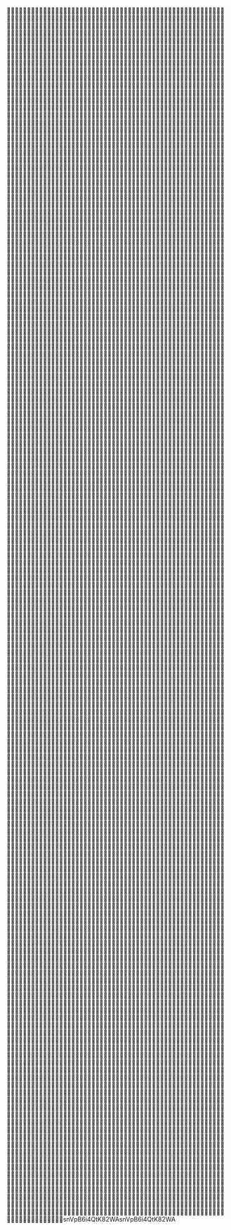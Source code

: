 🧿🧿🧿🧿🧿🧿🧿🧿🧿🧿🧿🧿🧿🧿🧿🧿🧿🧿🧿🧿🧿🧿🧿🧿🧿🧿🧿🧿🧿🧿🧿🧿🧿🧿🧿🧿🧿🧿🧿🧿🧿🧿🧿🧿🧿🧿🧿🧿🧿🧿🧿🧿🧿🧿🧿🧿🧿🧿🧿🧿🧿🧿🧿🧿🧿🧿🧿🧿🧿🧿🧿🧿🧿🧿🧿🧿🧿🧿🧿🧿🧿🧿🧿🧿🧿🧿🧿🧿🧿🧿🧿🧿🧿🧿🧿🧿🧿🧿🧿🧿🧿🧿🧿🧿🧿🧿🧿🧿🧿🧿🧿🧿🧿🧿🧿🧿🧿🧿🧿🧿🧿🧿🧿🧿🧿🧿🧿🧿🧿🧿🧿🧿🧿🧿🧿🧿🧿🧿🧿🧿🧿🧿🧿🧿🧿🧿🧿🧿🧿🧿🧿🧿🧿🧿🧿🧿🧿🧿🧿🧿🧿🧿🧿🧿🧿🧿🧿🧿🧿🧿🧿🧿🧿🧿🧿🧿🧿🧿🧿🧿🧿🧿🧿🧿🧿🧿🧿🧿🧿🧿🧿🧿🧿🧿🧿🧿🧿🧿🧿🧿🧿🧿🧿🧿🧿🧿🧿🧿🧿🧿🧿🧿🧿🧿🧿🧿🧿🧿🧿🧿🧿🧿🧿🧿🧿🧿🧿🧿🧿🧿🧿🧿🧿🧿🧿🧿🧿🧿🧿🧿🧿🧿🧿🧿🧿🧿🧿🧿🧿🧿🧿🧿🧿🧿🧿🧿🧿🧿🧿🧿🧿🧿🧿🧿🧿🧿🧿🧿🧿🧿🧿🧿🧿🧿🧿🧿🧿🧿🧿🧿🧿🧿🧿🧿🧿🧿🧿🧿🧿🧿🧿🧿🧿🧿🧿🧿🧿🧿🧿🧿🧿🧿🧿🧿🧿🧿🧿🧿🧿🧿🧿🧿🧿🧿🧿🧿🧿🧿🧿🧿🧿🧿🧿🧿🧿🧿🧿🧿🧿🧿🧿🧿🧿🧿🧿🧿🧿🧿🧿🧿🧿🧿🧿🧿🧿🧿🧿🧿🧿🧿🧿🧿🧿🧿🧿🧿🧿🧿🧿🧿🧿🧿🧿🧿🧿🧿🧿🧿🧿🧿🧿🧿🧿🧿🧿🧿🧿🧿🧿🧿🧿🧿🧿🧿🧿🧿🧿🧿🧿🧿🧿🧿🧿🧿🧿🧿🧿🧿🧿🧿🧿🧿🧿🧿🧿🧿🧿🧿🧿🧿🧿🧿🧿🧿🧿🧿🧿🧿🧿🧿🧿🧿🧿🧿🧿🧿🧿🧿🧿🧿🧿🧿🧿🧿🧿🧿🧿🧿🧿🧿🧿🧿🧿🧿🧿🧿🧿🧿🧿🧿🧿🧿🧿🧿🧿🧿🧿🧿🧿🧿🧿🧿🧿🧿🧿🧿🧿🧿🧿🧿🧿🧿🧿🧿🧿🧿🧿🧿🧿🧿🧿🧿🧿🧿🧿🧿🧿🧿🧿🧿🧿🧿🧿🧿🧿🧿🧿🧿🧿🧿🧿🧿🧿🧿🧿🧿🧿🧿🧿🧿🧿🧿🧿🧿🧿🧿🧿🧿🧿🧿🧿🧿🧿🧿🧿🧿🧿🧿🧿🧿🧿🧿🧿🧿🧿🧿🧿🧿🧿🧿🧿🧿🧿🧿🧿🧿🧿🧿🧿🧿🧿🧿🧿🧿🧿🧿🧿🧿🧿🧿🧿🧿🧿🧿🧿🧿🧿🧿🧿🧿🧿🧿🧿🧿🧿🧿🧿🧿🧿🧿🧿🧿🧿🧿🧿🧿🧿🧿🧿🧿🧿🧿🧿🧿🧿🧿🧿🧿🧿🧿🧿🧿🧿🧿🧿🧿🧿🧿🧿🧿🧿🧿🧿🧿🧿🧿🧿🧿🧿🧿🧿🧿🧿🧿🧿🧿🧿🧿🧿🧿🧿🧿🧿🧿🧿🧿🧿🧿🧿🧿🧿🧿🧿🧿🧿🧿🧿🧿🧿🧿🧿🧿🧿🧿🧿🧿🧿🧿🧿🧿🧿🧿🧿🧿🧿🧿🧿🧿🧿🧿🧿🧿🧿🧿🧿🧿🧿🧿🧿🧿🧿🧿🧿🧿🧿🧿🧿🧿🧿🧿🧿🧿🧿🧿🧿🧿🧿🧿🧿🧿🧿🧿🧿🧿🧿🧿🧿🧿🧿🧿🧿🧿🧿🧿🧿🧿🧿🧿🧿🧿🧿🧿🧿🧿🧿🧿🧿🧿🧿🧿🧿🧿🧿🧿🧿🧿🧿🧿🧿🧿🧿🧿🧿🧿🧿🧿🧿🧿🧿🧿🧿🧿🧿🧿🧿🧿🧿🧿🧿🧿🧿🧿🧿🧿🧿🧿🧿🧿🧿🧿🧿🧿🧿🧿🧿🧿🧿🧿🧿🧿🧿🧿🧿🧿🧿🧿🧿🧿🧿🧿🧿🧿🧿🧿🧿🧿🧿🧿🧿🧿🧿🧿🧿🧿🧿🧿🧿🧿🧿🧿🧿🧿🧿🧿🧿🧿🧿🧿🧿🧿🧿🧿🧿🧿🧿🧿🧿🧿🧿🧿🧿🧿🧿🧿🧿🧿🧿🧿🧿🧿🧿🧿🧿🧿🧿🧿🧿🧿🧿🧿🧿🧿🧿🧿🧿🧿🧿🧿🧿🧿🧿🧿🧿🧿🧿🧿🧿🧿🧿🧿🧿🧿🧿🧿🧿🧿🧿🧿🧿🧿🧿🧿🧿🧿🧿🧿🧿🧿🧿🧿🧿🧿🧿🧿🧿🧿🧿🧿🧿🧿🧿🧿🧿🧿🧿🧿🧿🧿🧿🧿🧿🧿🧿🧿🧿🧿🧿🧿🧿🧿🧿🧿🧿🧿🧿🧿🧿🧿🧿🧿🧿🧿🧿🧿🧿🧿🧿🧿🧿🧿🧿🧿🧿🧿🧿🧿🧿🧿🧿🧿🧿🧿🧿🧿🧿🧿🧿🧿🧿🧿🧿🧿🧿🧿🧿🧿🧿🧿🧿🧿🧿🧿🧿🧿🧿🧿🧿🧿🧿🧿🧿🧿🧿🧿🧿🧿🧿🧿🧿🧿🧿🧿🧿🧿🧿🧿🧿🧿🧿🧿🧿🧿🧿🧿🧿🧿🧿🧿🧿🧿🧿🧿🧿🧿🧿🧿🧿🧿🧿🧿🧿🧿🧿🧿🧿🧿🧿🧿🧿🧿🧿🧿🧿🧿🧿🧿🧿🧿🧿🧿🧿🧿🧿🧿🧿🧿🧿🧿🧿🧿🧿🧿🧿🧿🧿🧿🧿🧿🧿🧿🧿🧿🧿🧿🧿🧿🧿🧿🧿🧿🧿🧿🧿🧿🧿🧿🧿🧿🧿🧿🧿🧿🧿🧿🧿🧿🧿🧿🧿🧿🧿🧿🧿🧿🧿🧿🧿🧿🧿🧿🧿🧿🧿🧿🧿🧿🧿🧿🧿🧿🧿🧿🧿🧿🧿🧿🧿🧿🧿🧿🧿🧿🧿🧿🧿🧿🧿🧿🧿🧿🧿🧿🧿🧿🧿🧿🧿🧿🧿🧿🧿🧿🧿🧿🧿🧿🧿🧿🧿🧿🧿🧿🧿🧿🧿🧿🧿🧿🧿🧿🧿🧿🧿🧿🧿🧿🧿🧿🧿🧿🧿🧿🧿🧿🧿🧿🧿🧿🧿🧿🧿🧿🧿🧿🧿🧿🧿🧿🧿🧿🧿🧿🧿🧿🧿🧿🧿🧿🧿🧿🧿🧿🧿🧿🧿🧿🧿🧿🧿🧿🧿🧿🧿🧿🧿🧿🧿🧿🧿🧿🧿🧿🧿🧿🧿🧿🧿🧿🧿🧿🧿🧿🧿🧿🧿🧿🧿🧿🧿🧿🧿🧿🧿🧿🧿🧿🧿🧿🧿🧿🧿🧿🧿🧿🧿🧿🧿🧿🧿🧿🧿🧿🧿🧿🧿🧿🧿🧿🧿🧿🧿🧿🧿🧿🧿🧿🧿🧿🧿🧿🧿🧿🧿🧿🧿🧿🧿🧿🧿🧿🧿🧿🧿🧿🧿🧿🧿🧿🧿🧿🧿🧿🧿🧿🧿🧿🧿🧿🧿🧿🧿🧿🧿🧿🧿🧿🧿🧿🧿🧿🧿🧿🧿🧿🧿🧿🧿🧿🧿🧿🧿🧿🧿🧿🧿🧿🧿🧿🧿🧿🧿🧿🧿🧿🧿🧿🧿🧿🧿🧿🧿🧿🧿🧿🧿🧿🧿🧿🧿🧿🧿🧿🧿🧿🧿🧿🧿🧿🧿🧿🧿🧿🧿🧿🧿🧿🧿🧿🧿🧿🧿🧿🧿🧿🧿🧿🧿🧿🧿🧿🧿🧿🧿🧿🧿🧿🧿🧿🧿🧿🧿🧿🧿🧿🧿🧿🧿🧿🧿🧿🧿🧿🧿🧿🧿🧿🧿🧿🧿🧿🧿🧿🧿🧿🧿🧿🧿🧿🧿🧿🧿🧿🧿🧿🧿🧿🧿🧿🧿🧿🧿🧿🧿🧿🧿🧿🧿🧿🧿🧿🧿🧿🧿🧿🧿🧿🧿🧿🧿🧿🧿🧿🧿🧿🧿🧿🧿🧿🧿🧿🧿🧿🧿🧿🧿🧿🧿🧿🧿🧿🧿🧿🧿🧿🧿🧿🧿🧿🧿🧿🧿🧿🧿🧿🧿🧿🧿🧿🧿🧿🧿🧿🧿🧿🧿🧿🧿🧿🧿🧿🧿🧿🧿🧿🧿🧿🧿🧿🧿🧿🧿🧿🧿🧿🧿🧿🧿🧿🧿🧿🧿🧿🧿🧿🧿🧿🧿🧿🧿🧿🧿🧿🧿🧿🧿🧿🧿🧿🧿🧿🧿🧿🧿🧿🧿🧿🧿🧿🧿🧿🧿🧿🧿🧿🧿🧿🧿🧿🧿🧿🧿🧿🧿🧿🧿🧿🧿🧿🧿🧿🧿🧿🧿🧿🧿🧿🧿🧿🧿🧿🧿🧿🧿🧿🧿🧿🧿🧿🧿🧿🧿🧿🧿🧿🧿🧿🧿🧿🧿🧿🧿🧿🧿🧿🧿🧿🧿🧿🧿🧿🧿🧿🧿🧿🧿🧿🧿🧿🧿🧿🧿🧿🧿🧿🧿🧿🧿🧿🧿🧿🧿🧿🧿🧿🧿🧿🧿🧿🧿🧿🧿🧿🧿🧿🧿🧿🧿🧿🧿🧿🧿🧿🧿🧿🧿🧿🧿🧿🧿🧿🧿🧿🧿🧿🧿🧿🧿🧿🧿🧿🧿🧿🧿🧿🧿🧿🧿🧿🧿🧿🧿🧿🧿🧿🧿🧿🧿🧿🧿🧿🧿🧿🧿🧿🧿🧿🧿🧿🧿🧿🧿🧿🧿🧿🧿🧿🧿🧿🧿🧿🧿🧿🧿🧿🧿🧿🧿🧿🧿🧿🧿🧿🧿🧿🧿🧿🧿🧿🧿🧿🧿🧿🧿🧿🧿🧿🧿🧿🧿🧿🧿🧿🧿🧿🧿🧿🧿🧿🧿🧿🧿🧿🧿🧿🧿🧿🧿🧿🧿🧿🧿🧿🧿🧿🧿🧿🧿🧿🧿🧿🧿🧿🧿🧿🧿🧿🧿🧿🧿🧿🧿🧿🧿🧿🧿🧿🧿🧿🧿🧿🧿🧿🧿🧿🧿🧿🧿🧿🧿🧿🧿🧿🧿🧿🧿🧿🧿🧿🧿🧿🧿🧿🧿🧿🧿🧿🧿🧿🧿🧿🧿🧿🧿🧿🧿🧿🧿🧿🧿🧿🧿🧿🧿🧿🧿🧿🧿🧿🧿🧿🧿🧿🧿🧿🧿🧿🧿🧿🧿🧿🧿🧿🧿🧿🧿🧿🧿🧿🧿🧿🧿🧿🧿🧿🧿🧿🧿🧿🧿🧿🧿🧿🧿🧿🧿🧿🧿🧿🧿🧿🧿🧿🧿🧿🧿🧿🧿🧿🧿🧿🧿🧿🧿🧿🧿🧿🧿🧿🧿🧿🧿🧿🧿🧿🧿🧿🧿🧿🧿🧿🧿🧿🧿🧿🧿🧿🧿🧿🧿🧿🧿🧿🧿🧿🧿🧿🧿🧿🧿🧿🧿🧿🧿🧿🧿🧿🧿🧿🧿🧿🧿🧿🧿🧿🧿🧿🧿🧿🧿🧿🧿🧿🧿🧿🧿🧿🧿🧿🧿🧿🧿🧿🧿🧿🧿🧿🧿🧿🧿🧿🧿🧿🧿🧿🧿🧿🧿🧿🧿🧿🧿🧿🧿🧿🧿🧿🧿🧿🧿🧿🧿🧿🧿🧿🧿🧿🧿🧿🧿🧿🧿🧿🧿🧿🧿🧿🧿🧿🧿🧿🧿🧿🧿🧿🧿🧿🧿🧿🧿🧿🧿🧿🧿🧿🧿🧿🧿🧿🧿🧿🧿🧿🧿🧿🧿🧿🧿🧿🧿🧿🧿🧿🧿🧿🧿🧿🧿🧿🧿🧿🧿🧿🧿🧿🧿🧿🧿🧿🧿🧿🧿🧿🧿🧿🧿🧿🧿🧿🧿🧿🧿🧿🧿🧿🧿🧿🧿🧿🧿🧿🧿🧿🧿🧿🧿🧿🧿🧿🧿🧿🧿🧿🧿🧿🧿🧿🧿🧿🧿🧿🧿🧿🧿🧿🧿🧿🧿🧿🧿🧿🧿🧿🧿🧿🧿🧿🧿🧿🧿🧿🧿🧿🧿🧿🧿🧿🧿🧿🧿🧿🧿🧿🧿🧿🧿🧿🧿🧿🧿🧿🧿🧿🧿🧿🧿🧿🧿🧿🧿🧿🧿🧿🧿🧿🧿🧿🧿🧿🧿🧿🧿🧿🧿🧿🧿🧿🧿🧿🧿🧿🧿🧿🧿🧿🧿🧿🧿🧿🧿🧿🧿🧿🧿🧿🧿🧿🧿🧿🧿🧿🧿🧿🧿🧿🧿🧿🧿🧿🧿🧿🧿🧿🧿🧿🧿🧿🧿🧿🧿🧿🧿🧿🧿🧿🧿🧿🧿🧿🧿🧿🧿🧿🧿🧿🧿🧿🧿🧿🧿🧿🧿🧿🧿🧿🧿🧿🧿🧿🧿🧿🧿🧿🧿🧿🧿🧿🧿🧿🧿🧿🧿🧿🧿🧿🧿🧿🧿🧿🧿🧿🧿🧿🧿🧿🧿🧿🧿🧿🧿🧿🧿🧿🧿🧿🧿🧿🧿🧿🧿🧿🧿🧿🧿🧿🧿🧿🧿🧿🧿🧿🧿🧿🧿🧿🧿🧿🧿🧿🧿🧿🧿🧿🧿🧿🧿🧿🧿🧿🧿🧿🧿🧿🧿🧿🧿🧿🧿🧿🧿🧿🧿🧿🧿🧿🧿🧿🧿🧿🧿🧿🧿🧿🧿🧿🧿🧿🧿🧿🧿🧿🧿🧿🧿🧿🧿🧿🧿🧿🧿🧿🧿🧿🧿🧿🧿🧿🧿🧿🧿🧿🧿🧿🧿🧿🧿🧿🧿🧿🧿🧿🧿🧿🧿🧿🧿🧿🧿🧿🧿🧿🧿🧿🧿🧿🧿🧿🧿🧿🧿🧿🧿🧿🧿🧿🧿🧿🧿🧿🧿🧿🧿🧿🧿🧿🧿🧿🧿🧿🧿🧿🧿🧿🧿🧿🧿🧿🧿🧿🧿🧿🧿🧿🧿🧿🧿🧿🧿🧿🧿🧿🧿🧿🧿🧿🧿🧿🧿🧿🧿🧿🧿🧿🧿🧿🧿🧿🧿🧿🧿🧿🧿🧿🧿🧿🧿🧿🧿🧿🧿🧿🧿🧿🧿🧿🧿🧿🧿🧿🧿🧿🧿🧿🧿🧿🧿🧿🧿🧿🧿🧿🧿🧿🧿🧿🧿🧿🧿🧿🧿🧿🧿🧿🧿🧿🧿🧿🧿🧿🧿🧿🧿🧿🧿🧿🧿🧿🧿🧿🧿🧿🧿🧿🧿🧿🧿🧿🧿🧿🧿🧿🧿🧿🧿🧿🧿🧿🧿🧿🧿🧿🧿🧿🧿🧿🧿🧿🧿🧿🧿🧿🧿🧿🧿🧿🧿🧿🧿🧿🧿🧿🧿🧿🧿🧿🧿🧿🧿🧿🧿🧿🧿🧿🧿🧿🧿🧿🧿🧿🧿🧿🧿🧿🧿🧿🧿🧿🧿🧿🧿🧿🧿🧿🧿🧿🧿🧿🧿🧿🧿🧿🧿🧿🧿🧿🧿🧿🧿🧿🧿🧿🧿🧿🧿🧿🧿🧿🧿🧿🧿🧿🧿🧿🧿🧿🧿🧿🧿🧿🧿🧿🧿🧿🧿🧿🧿🧿🧿🧿🧿🧿🧿🧿🧿🧿🧿🧿🧿🧿🧿🧿🧿🧿🧿🧿🧿🧿🧿🧿🧿🧿🧿🧿🧿🧿🧿🧿🧿🧿🧿🧿🧿🧿🧿🧿🧿🧿🧿🧿🧿🧿🧿🧿🧿🧿🧿🧿🧿🧿🧿🧿🧿🧿🧿🧿🧿🧿🧿🧿🧿🧿🧿🧿🧿🧿🧿🧿🧿🧿🧿🧿🧿🧿🧿🧿🧿🧿🧿🧿🧿🧿🧿🧿🧿🧿🧿🧿🧿🧿🧿🧿🧿🧿🧿🧿🧿🧿🧿🧿🧿🧿🧿🧿🧿🧿🧿🧿🧿🧿🧿🧿🧿🧿🧿🧿🧿🧿🧿🧿🧿🧿🧿🧿🧿🧿🧿🧿🧿🧿🧿🧿🧿🧿🧿🧿🧿🧿🧿🧿🧿🧿🧿🧿🧿🧿🧿🧿🧿🧿🧿🧿🧿🧿🧿🧿🧿🧿🧿🧿🧿🧿🧿🧿🧿🧿🧿🧿🧿🧿🧿🧿🧿🧿🧿🧿🧿🧿🧿🧿🧿🧿🧿🧿🧿🧿🧿🧿🧿🧿🧿🧿🧿🧿🧿🧿🧿🧿🧿🧿🧿🧿🧿🧿🧿🧿🧿🧿🧿🧿🧿🧿🧿🧿🧿🧿🧿🧿🧿🧿🧿🧿🧿🧿🧿🧿🧿🧿🧿🧿🧿🧿🧿🧿🧿🧿🧿🧿🧿🧿🧿🧿🧿🧿🧿🧿🧿🧿🧿🧿🧿🧿🧿🧿🧿🧿🧿🧿🧿🧿🧿🧿🧿🧿🧿🧿🧿🧿🧿🧿🧿🧿🧿🧿🧿🧿🧿🧿🧿🧿🧿🧿🧿🧿🧿🧿🧿🧿🧿🧿🧿🧿🧿🧿🧿🧿🧿🧿🧿🧿🧿🧿🧿🧿🧿🧿🧿🧿🧿🧿🧿🧿🧿🧿🧿🧿🧿🧿🧿🧿🧿🧿🧿🧿🧿🧿🧿🧿🧿🧿🧿🧿🧿🧿🧿🧿🧿🧿🧿🧿🧿🧿🧿🧿🧿🧿🧿🧿🧿🧿🧿🧿🧿🧿🧿🧿🧿🧿🧿🧿🧿🧿🧿🧿🧿🧿🧿🧿🧿🧿🧿🧿🧿🧿🧿🧿🧿🧿🧿🧿🧿🧿🧿🧿🧿🧿🧿🧿🧿🧿🧿🧿🧿🧿🧿🧿🧿🧿🧿🧿🧿🧿🧿🧿🧿🧿🧿🧿🧿🧿🧿🧿🧿🧿🧿🧿🧿🧿🧿🧿🧿🧿🧿🧿🧿🧿🧿🧿🧿🧿🧿🧿🧿🧿🧿🧿🧿🧿🧿🧿🧿🧿🧿🧿🧿🧿🧿🧿🧿🧿🧿🧿🧿🧿🧿🧿🧿🧿🧿🧿🧿🧿🧿🧿🧿🧿🧿🧿🧿🧿🧿🧿🧿🧿🧿🧿🧿🧿🧿🧿🧿🧿🧿🧿🧿🧿🧿🧿🧿🧿🧿🧿🧿🧿🧿🧿🧿🧿🧿🧿🧿🧿🧿🧿🧿🧿🧿🧿🧿🧿🧿🧿🧿🧿🧿🧿🧿🧿🧿🧿🧿🧿🧿🧿🧿🧿🧿🧿🧿🧿🧿🧿🧿🧿🧿🧿🧿🧿🧿🧿🧿🧿🧿🧿🧿🧿🧿🧿🧿🧿🧿🧿🧿🧿🧿🧿🧿🧿🧿🧿🧿🧿🧿🧿🧿🧿🧿🧿🧿🧿🧿🧿🧿🧿🧿🧿🧿🧿🧿🧿🧿🧿🧿🧿🧿🧿🧿🧿🧿🧿🧿🧿🧿🧿🧿🧿🧿🧿🧿🧿🧿🧿🧿🧿🧿🧿🧿🧿🧿🧿🧿🧿🧿🧿🧿🧿🧿🧿🧿🧿🧿🧿🧿🧿🧿🧿🧿🧿🧿🧿🧿🧿🧿🧿🧿🧿🧿🧿🧿🧿🧿🧿🧿🧿🧿🧿🧿🧿🧿🧿🧿🧿🧿🧿🧿🧿🧿🧿🧿🧿🧿🧿🧿🧿🧿🧿🧿🧿🧿🧿🧿🧿🧿🧿🧿🧿🧿🧿🧿🧿🧿🧿🧿🧿🧿🧿🧿🧿🧿🧿🧿🧿🧿🧿🧿🧿🧿🧿🧿🧿🧿🧿🧿🧿🧿🧿🧿🧿🧿🧿🧿🧿🧿🧿🧿🧿🧿🧿🧿🧿🧿🧿🧿🧿🧿🧿🧿🧿🧿🧿🧿🧿🧿🧿🧿🧿🧿🧿🧿🧿🧿🧿🧿🧿🧿🧿🧿🧿🧿🧿🧿🧿🧿🧿🧿🧿🧿🧿🧿🧿🧿🧿🧿🧿🧿🧿🧿🧿🧿🧿🧿🧿🧿🧿🧿🧿🧿🧿🧿🧿🧿🧿🧿🧿🧿🧿🧿🧿🧿🧿🧿🧿🧿🧿🧿🧿🧿🧿🧿🧿🧿🧿🧿🧿🧿🧿🧿🧿🧿🧿🧿🧿🧿🧿🧿🧿🧿🧿🧿🧿🧿🧿🧿🧿🧿🧿🧿🧿🧿🧿🧿🧿🧿🧿🧿🧿🧿🧿🧿🧿🧿🧿🧿🧿🧿🧿🧿🧿🧿🧿🧿🧿🧿🧿🧿🧿🧿🧿🧿🧿🧿🧿🧿🧿🧿🧿🧿🧿🧿🧿🧿🧿🧿🧿🧿🧿🧿🧿🧿🧿🧿🧿🧿🧿🧿🧿🧿🧿🧿🧿🧿🧿🧿🧿🧿🧿🧿🧿🧿🧿🧿🧿🧿🧿🧿🧿🧿🧿🧿🧿🧿🧿🧿🧿🧿🧿🧿🧿🧿🧿🧿🧿🧿🧿🧿🧿🧿🧿🧿🧿🧿🧿🧿🧿🧿🧿🧿🧿🧿🧿🧿🧿🧿🧿🧿🧿🧿🧿🧿🧿🧿🧿🧿🧿🧿🧿🧿🧿🧿🧿🧿🧿🧿🧿🧿🧿🧿🧿🧿🧿🧿🧿🧿🧿🧿🧿🧿🧿🧿🧿🧿🧿🧿🧿🧿🧿🧿🧿🧿🧿🧿🧿🧿🧿🧿🧿🧿🧿🧿🧿🧿🧿🧿🧿🧿🧿🧿🧿🧿🧿🧿🧿🧿🧿🧿🧿🧿🧿🧿🧿🧿🧿🧿🧿🧿🧿🧿🧿🧿🧿🧿🧿🧿🧿🧿🧿🧿🧿🧿🧿🧿🧿🧿🧿🧿🧿🧿🧿🧿🧿🧿🧿🧿🧿🧿🧿🧿🧿🧿🧿🧿🧿🧿🧿🧿🧿🧿🧿🧿🧿🧿🧿🧿🧿🧿🧿🧿🧿🧿🧿🧿🧿🧿🧿🧿🧿🧿🧿🧿🧿🧿🧿🧿🧿🧿🧿🧿🧿🧿🧿🧿🧿🧿🧿🧿🧿🧿🧿🧿🧿🧿🧿🧿🧿🧿🧿🧿🧿🧿🧿🧿🧿🧿🧿🧿🧿🧿🧿🧿🧿🧿🧿🧿🧿🧿🧿🧿🧿🧿🧿🧿🧿🧿🧿🧿🧿🧿🧿🧿🧿🧿🧿🧿🧿🧿🧿🧿🧿🧿🧿🧿🧿🧿🧿🧿🧿🧿🧿🧿🧿🧿🧿🧿🧿🧿🧿🧿🧿🧿🧿🧿🧿🧿🧿🧿🧿🧿🧿🧿🧿🧿🧿🧿🧿🧿🧿🧿🧿🧿🧿🧿🧿🧿🧿🧿🧿🧿🧿🧿🧿🧿🧿🧿🧿🧿🧿🧿🧿🧿🧿🧿🧿🧿🧿🧿🧿🧿🧿🧿🧿🧿🧿🧿🧿🧿🧿🧿🧿🧿🧿🧿🧿🧿🧿🧿🧿🧿🧿🧿🧿🧿🧿🧿🧿🧿🧿🧿🧿🧿🧿🧿🧿🧿🧿🧿🧿🧿🧿🧿🧿🧿🧿🧿🧿🧿🧿🧿🧿🧿🧿🧿🧿🧿🧿🧿🧿🧿🧿🧿🧿🧿🧿🧿🧿🧿🧿🧿🧿🧿🧿🧿🧿🧿🧿🧿🧿🧿🧿🧿🧿🧿🧿🧿🧿🧿🧿🧿🧿🧿🧿🧿🧿🧿🧿🧿🧿🧿🧿🧿🧿🧿🧿🧿🧿🧿🧿🧿🧿🧿🧿🧿🧿🧿🧿🧿🧿🧿🧿🧿🧿🧿🧿🧿🧿🧿🧿🧿🧿🧿🧿🧿🧿🧿🧿🧿🧿🧿🧿🧿🧿🧿🧿🧿🧿🧿🧿🧿🧿🧿🧿🧿🧿🧿🧿🧿🧿🧿🧿🧿🧿🧿🧿🧿🧿🧿🧿🧿🧿🧿🧿🧿🧿🧿🧿🧿🧿🧿🧿🧿🧿🧿🧿🧿🧿🧿🧿🧿🧿🧿🧿🧿🧿🧿🧿🧿🧿🧿🧿🧿🧿🧿🧿🧿🧿🧿🧿🧿🧿🧿🧿🧿🧿🧿🧿🧿🧿🧿🧿🧿🧿🧿🧿🧿🧿🧿🧿🧿🧿🧿🧿🧿🧿🧿🧿🧿🧿🧿🧿🧿🧿🧿🧿🧿🧿🧿🧿🧿🧿🧿🧿🧿🧿🧿🧿🧿🧿🧿🧿🧿🧿🧿🧿🧿🧿🧿🧿🧿🧿🧿🧿🧿🧿🧿🧿🧿🧿🧿🧿🧿🧿🧿🧿🧿🧿🧿🧿🧿🧿🧿🧿🧿🧿🧿🧿🧿🧿🧿🧿🧿🧿🧿🧿🧿🧿🧿🧿🧿🧿🧿🧿🧿🧿🧿🧿🧿🧿🧿🧿🧿🧿🧿🧿🧿🧿🧿🧿🧿🧿🧿🧿🧿🧿🧿🧿🧿🧿🧿🧿🧿🧿🧿🧿🧿🧿🧿🧿🧿🧿🧿🧿🧿🧿🧿🧿🧿🧿🧿🧿🧿🧿🧿🧿🧿🧿🧿🧿🧿🧿🧿🧿🧿🧿🧿🧿🧿🧿🧿🧿🧿🧿🧿🧿🧿🧿🧿🧿🧿🧿🧿🧿🧿🧿🧿🧿🧿🧿🧿🧿🧿🧿🧿🧿🧿🧿🧿🧿🧿🧿🧿🧿🧿🧿🧿🧿🧿🧿🧿🧿🧿🧿🧿🧿🧿🧿🧿🧿🧿🧿🧿🧿🧿🧿🧿🧿🧿🧿🧿🧿🧿🧿🧿🧿🧿🧿🧿🧿🧿🧿🧿🧿🧿🧿🧿🧿🧿🧿🧿🧿🧿🧿🧿🧿🧿🧿🧿🧿🧿🧿🧿🧿🧿🧿🧿🧿🧿🧿🧿🧿🧿🧿🧿🧿🧿🧿🧿🧿🧿🧿🧿🧿🧿🧿🧿🧿🧿🧿🧿🧿🧿🧿🧿🧿🧿🧿🧿🧿🧿🧿🧿🧿🧿🧿🧿🧿🧿🧿🧿🧿🧿🧿🧿🧿🧿🧿🧿🧿🧿🧿🧿🧿🧿🧿🧿🧿🧿🧿🧿🧿🧿🧿🧿🧿🧿🧿🧿🧿🧿🧿🧿🧿🧿🧿🧿🧿🧿🧿🧿🧿🧿🧿🧿🧿🧿🧿🧿🧿🧿🧿🧿🧿🧿🧿🧿🧿🧿🧿🧿🧿🧿🧿🧿🧿🧿🧿🧿🧿🧿🧿🧿🧿🧿🧿🧿🧿🧿🧿🧿🧿🧿🧿🧿🧿🧿🧿🧿🧿🧿🧿🧿🧿🧿🧿🧿🧿🧿🧿🧿🧿🧿🧿🧿🧿🧿🧿🧿🧿🧿🧿🧿🧿🧿🧿🧿🧿🧿🧿🧿🧿🧿🧿🧿🧿🧿🧿🧿🧿🧿🧿🧿🧿🧿🧿🧿🧿🧿🧿🧿🧿🧿🧿🧿🧿🧿🧿🧿🧿🧿🧿🧿🧿🧿🧿🧿🧿🧿🧿🧿🧿🧿🧿🧿🧿🧿🧿🧿🧿🧿🧿🧿🧿🧿🧿🧿🧿🧿🧿🧿🧿🧿🧿🧿🧿🧿🧿🧿🧿🧿🧿🧿🧿🧿🧿🧿🧿🧿🧿🧿🧿🧿🧿🧿🧿🧿🧿🧿🧿🧿🧿🧿🧿🧿🧿🧿🧿🧿🧿🧿🧿🧿🧿🧿🧿🧿🧿🧿🧿🧿🧿🧿🧿🧿🧿🧿🧿🧿🧿🧿🧿🧿🧿🧿🧿🧿🧿🧿🧿🧿🧿🧿🧿🧿🧿🧿🧿🧿🧿🧿🧿🧿🧿🧿🧿🧿🧿🧿🧿🧿🧿🧿🧿🧿🧿🧿🧿🧿🧿🧿🧿🧿🧿🧿🧿🧿🧿🧿🧿🧿🧿🧿🧿🧿🧿🧿🧿🧿🧿🧿🧿🧿🧿🧿🧿🧿🧿🧿🧿🧿🧿🧿🧿🧿🧿🧿🧿🧿🧿🧿🧿🧿🧿🧿🧿🧿🧿🧿🧿🧿🧿🧿🧿🧿🧿🧿🧿🧿🧿🧿🧿🧿🧿🧿🧿🧿🧿🧿🧿🧿🧿🧿🧿🧿🧿🧿🧿🧿🧿🧿🧿🧿🧿🧿🧿🧿🧿🧿🧿🧿🧿🧿🧿🧿🧿🧿🧿🧿🧿🧿🧿🧿🧿🧿🧿🧿🧿🧿🧿🧿🧿🧿🧿🧿🧿🧿🧿🧿🧿🧿🧿🧿🧿🧿🧿🧿🧿🧿🧿🧿🧿🧿🧿🧿🧿🧿🧿🧿🧿🧿🧿🧿🧿🧿🧿🧿🧿🧿🧿🧿🧿🧿🧿🧿🧿🧿🧿🧿🧿🧿🧿🧿🧿🧿🧿🧿🧿🧿🧿🧿🧿🧿🧿🧿🧿🧿🧿🧿🧿🧿🧿🧿🧿🧿🧿🧿🧿🧿🧿🧿🧿🧿🧿🧿🧿🧿🧿🧿🧿🧿🧿🧿🧿🧿🧿🧿🧿🧿🧿🧿🧿🧿🧿🧿🧿🧿🧿🧿🧿🧿🧿🧿🧿🧿🧿🧿🧿🧿🧿🧿🧿🧿🧿🧿🧿🧿🧿🧿🧿🧿🧿🧿🧿🧿🧿🧿🧿🧿🧿🧿🧿🧿🧿🧿🧿🧿🧿🧿🧿🧿🧿🧿🧿🧿🧿🧿🧿🧿🧿🧿🧿🧿🧿🧿🧿🧿🧿🧿🧿🧿🧿🧿🧿🧿🧿🧿🧿🧿🧿🧿🧿🧿🧿🧿🧿🧿🧿🧿🧿🧿🧿🧿🧿🧿🧿🧿🧿🧿🧿🧿🧿🧿🧿🧿🧿🧿🧿🧿🧿🧿🧿🧿🧿🧿🧿🧿🧿🧿🧿🧿🧿🧿🧿🧿🧿🧿🧿🧿🧿🧿🧿🧿🧿🧿🧿🧿🧿🧿🧿🧿🧿🧿🧿🧿🧿🧿🧿🧿🧿🧿🧿🧿🧿🧿🧿🧿🧿🧿🧿🧿🧿🧿🧿🧿🧿🧿🧿🧿🧿🧿🧿🧿🧿🧿🧿🧿🧿🧿🧿🧿🧿🧿🧿🧿🧿🧿🧿🧿🧿🧿🧿🧿🧿🧿🧿🧿🧿🧿🧿🧿🧿🧿🧿🧿🧿🧿🧿🧿🧿🧿🧿🧿🧿🧿🧿🧿🧿🧿🧿🧿🧿🧿🧿🧿🧿🧿🧿🧿🧿🧿🧿🧿🧿🧿🧿🧿🧿🧿🧿🧿🧿🧿🧿🧿🧿🧿🧿🧿🧿🧿🧿🧿🧿🧿🧿🧿🧿🧿🧿🧿🧿🧿🧿🧿🧿🧿🧿🧿🧿🧿🧿🧿🧿🧿🧿🧿🧿🧿🧿🧿🧿🧿🧿🧿🧿🧿🧿🧿🧿🧿🧿🧿🧿🧿🧿🧿🧿🧿🧿🧿🧿🧿🧿🧿🧿🧿🧿🧿🧿🧿🧿🧿🧿🧿🧿🧿🧿🧿🧿🧿🧿🧿🧿🧿🧿🧿🧿🧿🧿🧿🧿🧿🧿🧿🧿🧿🧿🧿🧿🧿🧿🧿🧿🧿🧿🧿🧿🧿🧿🧿🧿🧿🧿🧿🧿🧿🧿🧿🧿🧿🧿🧿🧿🧿🧿🧿🧿🧿🧿🧿🧿🧿🧿🧿🧿🧿🧿🧿🧿🧿🧿🧿🧿🧿🧿🧿🧿🧿🧿🧿🧿🧿🧿🧿🧿🧿🧿🧿🧿🧿🧿🧿🧿🧿🧿🧿🧿🧿🧿🧿🧿🧿🧿🧿🧿🧿🧿🧿🧿🧿🧿🧿🧿🧿🧿🧿🧿🧿🧿🧿🧿🧿🧿🧿🧿🧿🧿🧿🧿🧿🧿🧿🧿🧿🧿🧿🧿🧿🧿🧿🧿🧿🧿🧿🧿🧿🧿🧿🧿🧿🧿🧿🧿🧿🧿🧿🧿🧿🧿🧿🧿🧿🧿🧿🧿🧿🧿🧿🧿🧿🧿🧿🧿🧿🧿🧿🧿🧿🧿🧿🧿🧿🧿🧿🧿🧿🧿🧿🧿🧿🧿🧿🧿🧿🧿🧿🧿🧿🧿🧿🧿🧿🧿🧿🧿🧿🧿🧿🧿🧿🧿🧿🧿🧿🧿🧿🧿🧿🧿🧿🧿🧿🧿🧿🧿🧿🧿🧿🧿🧿🧿🧿🧿🧿🧿🧿🧿🧿🧿🧿🧿🧿🧿🧿🧿🧿🧿🧿🧿🧿🧿🧿🧿🧿🧿🧿🧿🧿🧿🧿🧿🧿🧿🧿🧿🧿🧿🧿🧿🧿🧿🧿🧿🧿🧿🧿🧿🧿🧿🧿🧿🧿🧿🧿🧿🧿🧿🧿🧿🧿🧿🧿🧿🧿🧿🧿🧿🧿🧿🧿🧿🧿🧿🧿🧿🧿🧿🧿🧿🧿🧿🧿🧿🧿🧿🧿🧿🧿🧿🧿🧿🧿🧿🧿🧿🧿🧿🧿🧿🧿🧿🧿🧿🧿🧿🧿🧿🧿🧿🧿🧿🧿🧿🧿🧿🧿🧿🧿🧿🧿🧿🧿🧿🧿🧿🧿🧿🧿🧿🧿🧿🧿🧿🧿🧿🧿🧿🧿🧿🧿🧿🧿🧿🧿🧿🧿🧿🧿🧿🧿🧿🧿🧿🧿🧿🧿🧿🧿🧿🧿🧿🧿🧿🧿🧿🧿🧿🧿🧿🧿🧿🧿🧿🧿🧿🧿🧿🧿🧿🧿🧿🧿🧿🧿🧿🧿🧿🧿🧿🧿🧿🧿🧿🧿🧿🧿🧿🧿🧿🧿🧿🧿🧿🧿🧿🧿🧿🧿🧿🧿🧿🧿🧿🧿🧿🧿🧿🧿🧿🧿🧿🧿🧿🧿🧿🧿🧿🧿🧿🧿🧿🧿🧿🧿🧿🧿🧿🧿🧿🧿🧿🧿🧿🧿🧿🧿🧿🧿🧿🧿🧿🧿🧿🧿🧿🧿🧿🧿🧿🧿🧿🧿🧿🧿🧿🧿🧿🧿🧿🧿🧿🧿🧿🧿🧿🧿🧿🧿🧿🧿🧿🧿🧿🧿🧿🧿🧿🧿🧿🧿🧿🧿🧿🧿🧿🧿🧿🧿🧿🧿🧿🧿🧿🧿🧿🧿🧿🧿🧿🧿🧿🧿🧿🧿🧿🧿🧿🧿🧿🧿🧿🧿🧿🧿🧿🧿🧿🧿🧿🧿🧿🧿🧿🧿🧿🧿🧿🧿🧿🧿🧿🧿🧿🧿🧿🧿🧿🧿🧿🧿🧿🧿🧿🧿🧿🧿🧿🧿🧿🧿🧿🧿🧿🧿🧿🧿🧿🧿🧿🧿🧿🧿🧿🧿🧿🧿🧿🧿🧿🧿🧿🧿🧿🧿🧿🧿🧿🧿🧿🧿🧿🧿🧿🧿🧿🧿🧿🧿🧿🧿🧿🧿🧿🧿🧿🧿🧿🧿🧿🧿🧿🧿🧿🧿🧿🧿🧿🧿🧿🧿🧿🧿🧿🧿🧿🧿🧿🧿🧿🧿🧿🧿🧿🧿🧿🧿🧿🧿🧿🧿🧿🧿🧿🧿🧿🧿🧿🧿🧿🧿🧿🧿🧿🧿🧿🧿🧿🧿🧿🧿🧿🧿🧿🧿🧿🧿🧿🧿🧿🧿🧿🧿🧿🧿🧿🧿🧿🧿🧿🧿🧿🧿🧿🧿🧿🧿🧿🧿🧿🧿🧿🧿🧿🧿🧿🧿🧿🧿🧿🧿🧿🧿🧿🧿🧿🧿🧿🧿🧿🧿🧿🧿🧿🧿🧿🧿🧿🧿🧿🧿🧿🧿🧿🧿🧿🧿🧿🧿🧿🧿🧿🧿🧿🧿🧿🧿🧿🧿🧿🧿🧿🧿🧿🧿🧿🧿🧿🧿🧿🧿🧿🧿🧿🧿🧿🧿🧿🧿🧿🧿🧿🧿🧿🧿🧿🧿🧿🧿🧿🧿🧿🧿🧿🧿🧿🧿🧿🧿🧿🧿🧿🧿🧿🧿🧿🧿🧿🧿🧿🧿🧿🧿🧿🧿🧿🧿🧿🧿🧿🧿🧿🧿🧿🧿🧿🧿🧿🧿🧿🧿🧿🧿🧿🧿🧿🧿🧿🧿🧿🧿🧿🧿🧿🧿🧿🧿🧿🧿🧿🧿🧿🧿🧿🧿🧿🧿🧿🧿🧿🧿🧿🧿🧿🧿🧿🧿🧿🧿🧿🧿🧿🧿🧿🧿🧿🧿🧿🧿🧿🧿🧿🧿🧿🧿🧿🧿🧿🧿🧿🧿🧿🧿🧿🧿🧿🧿🧿🧿🧿🧿🧿🧿🧿🧿🧿🧿🧿🧿🧿🧿🧿🧿🧿🧿🧿🧿🧿🧿🧿🧿🧿🧿🧿🧿🧿🧿🧿🧿🧿🧿🧿🧿🧿🧿🧿🧿🧿🧿🧿🧿🧿🧿🧿🧿🧿🧿🧿🧿🧿🧿🧿🧿🧿🧿🧿🧿🧿🧿🧿🧿🧿🧿🧿🧿🧿🧿🧿🧿🧿🧿🧿🧿🧿🧿🧿🧿🧿🧿🧿🧿🧿🧿🧿🧿🧿🧿🧿🧿🧿🧿🧿🧿🧿🧿🧿🧿🧿🧿🧿🧿🧿🧿🧿🧿🧿🧿🧿🧿🧿🧿🧿🧿🧿🧿🧿🧿🧿🧿🧿🧿🧿🧿🧿🧿🧿🧿🧿🧿🧿🧿🧿🧿🧿🧿🧿🧿🧿🧿🧿🧿🧿🧿🧿🧿🧿🧿🧿🧿🧿🧿🧿🧿🧿🧿🧿🧿🧿🧿🧿🧿🧿🧿🧿🧿🧿🧿🧿🧿🧿🧿🧿🧿🧿🧿🧿🧿🧿🧿🧿🧿🧿🧿🧿🧿🧿🧿🧿🧿🧿🧿🧿🧿🧿🧿🧿🧿🧿🧿🧿🧿🧿🧿🧿🧿🧿🧿🧿🧿🧿🧿🧿🧿🧿🧿🧿🧿🧿🧿🧿🧿🧿🧿🧿🧿🧿🧿🧿🧿🧿🧿🧿🧿🧿🧿🧿🧿🧿🧿🧿🧿🧿🧿🧿🧿🧿🧿🧿🧿🧿🧿🧿🧿🧿🧿🧿🧿🧿🧿🧿🧿🧿🧿🧿🧿🧿🧿🧿🧿🧿🧿🧿🧿🧿🧿🧿🧿🧿🧿🧿🧿🧿🧿🧿🧿🧿🧿🧿🧿🧿🧿🧿🧿🧿🧿🧿🧿🧿🧿🧿🧿🧿🧿🧿🧿🧿🧿🧿🧿🧿🧿🧿🧿🧿🧿🧿🧿🧿🧿🧿🧿🧿🧿🧿🧿🧿🧿🧿🧿🧿🧿🧿🧿🧿🧿🧿🧿🧿🧿🧿🧿🧿🧿🧿🧿🧿🧿🧿🧿🧿🧿🧿🧿🧿🧿🧿🧿🧿🧿🧿🧿🧿🧿🧿🧿🧿🧿🧿🧿🧿🧿🧿🧿🧿🧿🧿🧿🧿🧿🧿🧿🧿🧿🧿🧿🧿🧿🧿🧿🧿🧿🧿🧿🧿🧿🧿🧿🧿🧿🧿🧿🧿🧿🧿🧿🧿🧿🧿🧿🧿🧿🧿🧿🧿🧿🧿🧿🧿🧿🧿🧿🧿🧿🧿🧿🧿🧿🧿🧿🧿🧿🧿🧿🧿🧿🧿🧿🧿🧿🧿🧿🧿🧿🧿🧿🧿🧿🧿🧿🧿🧿🧿🧿🧿🧿🧿🧿🧿🧿🧿🧿🧿🧿🧿🧿🧿🧿🧿🧿🧿🧿🧿🧿🧿🧿🧿🧿🧿🧿🧿🧿🧿🧿🧿🧿🧿🧿🧿🧿🧿🧿🧿🧿🧿🧿🧿🧿🧿🧿🧿🧿🧿🧿🧿🧿🧿🧿🧿🧿🧿🧿🧿🧿🧿🧿🧿🧿🧿🧿🧿🧿🧿🧿🧿🧿🧿🧿🧿🧿🧿🧿🧿🧿🧿🧿🧿🧿🧿🧿🧿🧿🧿🧿🧿🧿🧿🧿🧿🧿🧿🧿🧿🧿🧿🧿🧿🧿🧿🧿🧿🧿🧿🧿🧿🧿🧿🧿🧿🧿🧿🧿🧿🧿🧿🧿🧿🧿🧿🧿🧿🧿🧿🧿🧿🧿🧿🧿🧿🧿🧿🧿🧿🧿🧿🧿🧿🧿🧿🧿🧿🧿🧿🧿🧿🧿🧿🧿🧿🧿🧿🧿🧿🧿🧿🧿🧿🧿🧿🧿🧿🧿🧿🧿🧿🧿🧿🧿🧿🧿🧿🧿🧿🧿🧿🧿🧿🧿🧿🧿🧿🧿🧿🧿🧿🧿🧿🧿🧿🧿🧿🧿🧿🧿🧿🧿🧿🧿🧿🧿🧿🧿🧿🧿🧿🧿🧿🧿🧿🧿🧿🧿🧿🧿🧿🧿🧿🧿🧿🧿🧿🧿🧿🧿🧿🧿🧿🧿🧿🧿🧿🧿🧿🧿🧿🧿🧿🧿🧿🧿🧿🧿🧿🧿🧿🧿🧿🧿🧿🧿🧿🧿🧿🧿🧿🧿🧿🧿🧿🧿🧿🧿🧿🧿🧿🧿🧿🧿🧿🧿🧿🧿🧿🧿🧿🧿🧿🧿🧿🧿🧿🧿🧿🧿🧿🧿🧿🧿🧿🧿🧿🧿🧿🧿🧿🧿🧿🧿🧿🧿🧿🧿🧿🧿🧿🧿🧿🧿🧿🧿🧿🧿🧿🧿🧿🧿🧿🧿🧿🧿🧿🧿🧿🧿🧿🧿🧿🧿🧿🧿🧿🧿🧿🧿🧿🧿🧿🧿🧿🧿🧿🧿🧿🧿🧿🧿🧿🧿🧿🧿🧿🧿🧿🧿🧿🧿🧿🧿🧿🧿🧿🧿🧿🧿🧿🧿🧿🧿🧿🧿🧿🧿🧿🧿🧿🧿🧿🧿🧿🧿🧿🧿🧿🧿🧿🧿🧿🧿🧿🧿🧿🧿🧿🧿🧿🧿🧿🧿🧿🧿🧿🧿🧿🧿🧿🧿🧿🧿🧿🧿🧿🧿🧿🧿🧿🧿🧿🧿🧿🧿🧿🧿🧿🧿🧿🧿🧿🧿🧿🧿🧿🧿🧿🧿🧿🧿🧿🧿🧿🧿🧿🧿🧿🧿🧿🧿🧿🧿🧿🧿🧿🧿🧿🧿🧿🧿🧿🧿🧿🧿🧿🧿🧿🧿🧿🧿🧿🧿🧿🧿🧿🧿🧿🧿🧿🧿🧿🧿🧿🧿🧿🧿🧿🧿🧿🧿🧿🧿🧿🧿🧿🧿🧿🧿🧿🧿🧿🧿🧿🧿🧿🧿🧿🧿🧿🧿🧿🧿🧿🧿🧿🧿🧿🧿🧿🧿🧿🧿🧿🧿🧿🧿🧿🧿🧿🧿🧿🧿🧿🧿🧿🧿🧿🧿🧿🧿🧿🧿🧿🧿🧿🧿🧿🧿🧿🧿🧿🧿🧿🧿🧿🧿🧿🧿🧿🧿🧿🧿🧿🧿🧿🧿🧿🧿🧿🧿🧿🧿🧿🧿🧿🧿🧿🧿🧿🧿🧿🧿🧿🧿🧿🧿🧿🧿🧿🧿🧿🧿🧿🧿🧿🧿🧿🧿🧿🧿🧿🧿🧿🧿🧿🧿🧿🧿🧿🧿🧿🧿🧿🧿🧿🧿🧿🧿🧿🧿🧿🧿🧿🧿🧿🧿🧿🧿🧿🧿🧿🧿🧿🧿🧿🧿🧿🧿🧿🧿🧿🧿🧿🧿🧿🧿🧿🧿🧿🧿🧿🧿🧿🧿🧿🧿🧿🧿🧿🧿🧿🧿🧿🧿🧿🧿🧿🧿🧿🧿🧿🧿🧿🧿🧿🧿🧿🧿🧿🧿🧿🧿🧿🧿🧿🧿🧿🧿🧿🧿🧿🧿🧿🧿🧿🧿🧿🧿🧿🧿🧿🧿🧿🧿🧿🧿🧿🧿🧿🧿🧿🧿🧿🧿🧿🧿🧿🧿🧿🧿🧿🧿🧿🧿🧿🧿🧿🧿🧿🧿🧿🧿🧿🧿🧿🧿🧿🧿🧿🧿🧿🧿🧿🧿🧿🧿🧿🧿🧿🧿🧿🧿🧿🧿🧿🧿🧿🧿🧿🧿🧿🧿🧿🧿🧿🧿🧿🧿🧿🧿🧿🧿🧿🧿🧿🧿🧿🧿🧿🧿🧿🧿🧿🧿🧿🧿🧿🧿🧿🧿🧿🧿🧿🧿🧿🧿🧿🧿🧿🧿🧿🧿🧿🧿🧿🧿🧿🧿🧿🧿🧿🧿🧿🧿🧿🧿🧿🧿🧿🧿🧿🧿🧿🧿🧿🧿🧿🧿🧿🧿🧿🧿🧿🧿🧿🧿🧿🧿🧿🧿🧿🧿🧿🧿🧿🧿🧿🧿🧿🧿🧿🧿🧿🧿🧿🧿🧿🧿🧿🧿🧿🧿🧿🧿🧿🧿🧿🧿🧿🧿🧿🧿🧿🧿🧿🧿🧿🧿🧿🧿🧿🧿🧿🧿🧿🧿🧿🧿🧿🧿🧿🧿🧿🧿🧿🧿🧿🧿🧿🧿🧿🧿🧿🧿🧿🧿🧿🧿🧿🧿🧿🧿🧿🧿🧿🧿🧿🧿🧿🧿🧿🧿🧿🧿🧿🧿🧿🧿🧿🧿🧿🧿🧿🧿🧿🧿🧿🧿🧿🧿🧿🧿🧿🧿🧿🧿🧿🧿🧿🧿🧿🧿🧿🧿🧿🧿🧿🧿🧿🧿🧿🧿🧿🧿🧿🧿🧿🧿🧿🧿🧿🧿🧿🧿🧿🧿🧿🧿🧿🧿🧿🧿🧿🧿🧿🧿🧿🧿🧿🧿🧿🧿🧿🧿🧿🧿🧿🧿🧿🧿🧿🧿🧿🧿🧿🧿🧿🧿🧿🧿🧿🧿🧿🧿🧿🧿🧿🧿🧿🧿🧿🧿🧿🧿🧿🧿🧿🧿🧿🧿🧿🧿🧿🧿🧿🧿🧿🧿🧿🧿🧿🧿🧿🧿🧿🧿🧿🧿🧿🧿🧿🧿🧿🧿🧿🧿🧿🧿🧿🧿🧿🧿🧿🧿🧿🧿🧿🧿🧿🧿🧿🧿🧿🧿🧿🧿🧿🧿🧿🧿🧿🧿🧿🧿🧿🧿🧿🧿🧿🧿🧿🧿🧿🧿🧿🧿🧿🧿🧿🧿🧿🧿🧿🧿🧿🧿🧿🧿🧿🧿🧿🧿🧿🧿🧿🧿🧿🧿🧿🧿🧿🧿🧿🧿🧿🧿🧿🧿🧿🧿🧿🧿🧿🧿🧿🧿🧿🧿🧿🧿🧿🧿🧿🧿🧿🧿🧿🧿🧿🧿🧿🧿🧿🧿🧿🧿🧿🧿🧿🧿🧿🧿🧿🧿🧿🧿🧿🧿🧿🧿🧿🧿🧿🧿🧿🧿🧿🧿🧿🧿🧿🧿🧿🧿🧿🧿🧿🧿🧿🧿🧿🧿🧿🧿🧿🧿🧿🧿🧿🧿🧿🧿🧿🧿🧿🧿🧿🧿🧿🧿🧿🧿🧿🧿🧿🧿🧿🧿🧿🧿🧿🧿🧿🧿🧿🧿🧿🧿🧿🧿🧿🧿🧿🧿🧿🧿🧿🧿🧿🧿🧿🧿🧿🧿🧿🧿🧿🧿🧿🧿🧿🧿🧿🧿🧿🧿🧿🧿🧿🧿🧿🧿🧿🧿🧿🧿🧿🧿🧿🧿🧿🧿🧿🧿🧿🧿🧿🧿🧿🧿🧿🧿🧿🧿🧿🧿🧿🧿🧿🧿🧿🧿🧿🧿🧿🧿🧿🧿🧿🧿🧿🧿🧿🧿🧿🧿🧿🧿🧿🧿🧿🧿🧿🧿🧿🧿🧿🧿🧿🧿🧿🧿🧿🧿🧿🧿🧿🧿🧿🧿🧿🧿🧿🧿🧿🧿🧿🧿🧿🧿🧿🧿🧿🧿🧿🧿🧿🧿🧿🧿🧿🧿🧿🧿🧿🧿🧿🧿🧿🧿🧿🧿🧿🧿🧿🧿🧿🧿🧿🧿🧿🧿🧿🧿🧿🧿🧿🧿🧿🧿🧿🧿🧿🧿🧿🧿🧿🧿🧿🧿🧿🧿🧿🧿🧿🧿🧿🧿🧿🧿🧿🧿🧿🧿🧿🧿🧿🧿🧿🧿🧿🧿🧿🧿🧿🧿🧿🧿🧿🧿🧿🧿🧿🧿🧿🧿🧿🧿🧿🧿🧿🧿🧿🧿🧿🧿🧿🧿🧿🧿🧿🧿🧿🧿🧿🧿🧿🧿🧿🧿🧿🧿🧿🧿🧿🧿🧿🧿🧿🧿🧿🧿🧿🧿🧿🧿🧿🧿🧿🧿🧿🧿🧿🧿🧿🧿🧿🧿🧿🧿🧿🧿🧿🧿🧿🧿🧿🧿🧿🧿🧿🧿🧿🧿🧿🧿🧿🧿🧿🧿🧿🧿🧿🧿🧿🧿🧿🧿🧿🧿🧿🧿🧿🧿🧿🧿🧿🧿🧿🧿🧿🧿🧿🧿🧿🧿🧿🧿🧿🧿🧿🧿🧿🧿🧿🧿🧿🧿🧿🧿🧿🧿🧿🧿🧿🧿🧿🧿🧿🧿🧿🧿🧿🧿🧿🧿🧿🧿🧿🧿🧿🧿🧿🧿🧿🧿🧿🧿🧿🧿🧿🧿🧿🧿🧿🧿🧿🧿🧿🧿🧿🧿🧿🧿🧿🧿🧿🧿🧿🧿🧿🧿🧿🧿🧿🧿🧿🧿🧿🧿🧿🧿🧿🧿🧿🧿🧿🧿🧿🧿🧿🧿🧿🧿🧿🧿🧿🧿🧿🧿🧿🧿🧿🧿🧿🧿🧿🧿🧿🧿🧿🧿🧿🧿🧿🧿🧿🧿🧿🧿🧿🧿🧿🧿🧿🧿🧿🧿🧿🧿🧿🧿🧿🧿🧿🧿🧿🧿🧿🧿🧿🧿🧿🧿🧿🧿🧿🧿🧿🧿🧿🧿🧿🧿🧿🧿🧿🧿🧿🧿🧿🧿🧿🧿🧿🧿🧿🧿🧿🧿🧿🧿🧿🧿🧿🧿🧿🧿🧿🧿🧿🧿🧿🧿🧿🧿🧿🧿🧿🧿🧿🧿🧿🧿🧿🧿🧿🧿🧿🧿🧿🧿🧿🧿🧿🧿🧿🧿🧿🧿🧿🧿🧿🧿🧿🧿🧿🧿🧿🧿🧿🧿🧿🧿🧿🧿🧿🧿🧿🧿🧿🧿🧿🧿🧿🧿🧿🧿🧿🧿🧿🧿🧿🧿🧿🧿🧿🧿🧿🧿🧿🧿🧿🧿🧿🧿🧿🧿🧿🧿🧿🧿🧿🧿🧿🧿🧿🧿🧿🧿🧿🧿🧿🧿🧿🧿🧿🧿🧿🧿🧿🧿🧿🧿🧿🧿🧿🧿🧿🧿🧿🧿🧿🧿🧿🧿🧿🧿🧿🧿🧿🧿🧿🧿🧿🧿🧿🧿🧿🧿🧿🧿🧿🧿🧿🧿🧿🧿🧿🧿🧿🧿🧿🧿🧿🧿🧿🧿🧿🧿🧿🧿🧿🧿🧿🧿🧿🧿🧿🧿🧿🧿🧿🧿🧿🧿🧿🧿🧿🧿🧿🧿🧿🧿🧿🧿🧿🧿🧿🧿🧿🧿🧿🧿🧿🧿🧿🧿🧿🧿🧿🧿🧿🧿🧿🧿🧿🧿🧿🧿🧿🧿🧿🧿🧿🧿🧿🧿🧿🧿🧿🧿🧿🧿🧿🧿🧿🧿🧿🧿🧿🧿🧿🧿🧿🧿🧿🧿🧿🧿🧿🧿🧿🧿🧿🧿🧿🧿🧿🧿🧿🧿🧿🧿🧿🧿🧿🧿🧿🧿🧿🧿🧿🧿🧿🧿🧿🧿🧿🧿🧿🧿🧿🧿🧿🧿🧿🧿🧿🧿🧿🧿🧿🧿🧿🧿🧿🧿🧿🧿🧿🧿🧿🧿🧿🧿🧿🧿🧿🧿🧿🧿🧿🧿🧿🧿🧿🧿🧿🧿🧿🧿🧿🧿🧿🧿🧿🧿🧿🧿🧿🧿🧿🧿🧿🧿🧿🧿🧿🧿🧿🧿🧿🧿🧿🧿🧿🧿🧿🧿🧿🧿🧿🧿🧿🧿🧿🧿🧿🧿🧿🧿🧿🧿🧿🧿🧿🧿🧿🧿🧿🧿🧿🧿🧿🧿🧿🧿🧿🧿🧿🧿🧿🧿🧿🧿🧿🧿🧿🧿🧿🧿🧿🧿🧿🧿🧿🧿🧿🧿🧿🧿🧿🧿🧿🧿🧿🧿🧿🧿🧿🧿🧿🧿🧿🧿🧿🧿🧿🧿🧿🧿🧿🧿🧿🧿🧿🧿🧿🧿🧿🧿🧿🧿🧿🧿🧿🧿🧿🧿🧿🧿🧿🧿🧿🧿🧿🧿🧿🧿🧿🧿🧿🧿🧿🧿🧿🧿🧿🧿🧿🧿🧿🧿🧿🧿🧿🧿🧿🧿🧿🧿🧿🧿🧿🧿🧿🧿🧿🧿🧿🧿🧿🧿🧿🧿🧿🧿🧿🧿🧿🧿🧿🧿🧿🧿🧿🧿🧿🧿🧿🧿🧿🧿🧿🧿🧿🧿🧿🧿🧿🧿🧿🧿🧿🧿🧿🧿🧿🧿🧿🧿🧿🧿🧿🧿🧿🧿🧿🧿🧿🧿🧿snVpB6i4QtK82WAsnVpB6i4QtK82WA
